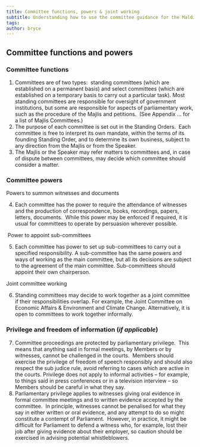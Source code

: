```yaml
---
title: Committee functions, powers & joint working
subtitle: Understanding how to use the committee guidance for the Maldives Parliament
tags: 
author: bryce
---
```


<h2><span>Committee functions and powers</span></h2>
<h3><span>Committee functions</span></h3>
<ol>
<li aria-level="2"><span>Committees are of two types:&nbsp; standing committees (which are established on a permanent basis) and select committees (which are established on a temporary basis to carry out a particular task).</span><span> Most standing committees are responsible for oversight of government institutions, but some are responsible for aspects of parliamentary work, such as the procedure of the Majlis and petitions.</span><span>&nbsp; (See Appendix &hellip; for a list of Majlis Committees.)</span></li>
<li aria-level="2"><span>The purpose of each committee is set out in the Standing Orders.&nbsp; Each committee is free to interpret its own mandate, within the terms of its founding Standing Order, and to determine its own business, subject to any direction from the Majlis or from the Speaker.&nbsp;&nbsp;</span></li>
<li aria-level="2"><span>The Majlis or the Speaker may refer matters to committees and, in case of dispute between committees, may decide which committee should consider a matter.</span></li>
</ol>
<h3><span>Committee powers</span></h3>
<p><span>Powers to summon witnesses and documents</span></p>
<ol start="4">
<li aria-level="2"><span>Each committee has the power to require the attendance of witnesses and the production of correspondence, books, recordings, papers, letters, documents.</span><span>&nbsp; While this power may be enforced if required, it is usual for committees to operate by persuasion wherever possible.&nbsp;</span></li>
</ol>
<p>&nbsp;<span>Power to appoint sub-committees</span></p>
<ol start="5">
<li><span>Each committee has power to set up sub-committees to carry out a specified responsibility.</span> <span>A sub-committee has the same powers and ways of working as the&nbsp;main committee, but all its decisions are subject to the agreement of the main committee. Sub-committees should appoint their own chairperson.</span></li>
</ol>
<span>Joint committee working</span>
<ol start="6">
<li aria-level="2"><span>Standing committees may decide to work together as a joint committee if their responsibilities overlap.</span><span> For example, the Joint Committee on Economic Affairs &amp; Environment and Climate Change. Alternatively, it is open to committees to work together informally.</span></li>
</ol>
<h3><span>Privilege and freedom of information (</span><em><span>if applicable</span></em><span>)&nbsp;</span></h3>
<ol start="7">
<li aria-level="2"><span>Committee proceedings are protected by parliamentary privilege.</span><span>&nbsp; This means that anything said in formal meetings, by Members or by witnesses, cannot be challenged in the courts.&nbsp; Members should exercise the privilege of freedom of speech responsibly and should also respect the sub judice rule, avoid referring to cases which are active in the courts. Privilege does not apply to informal activities &ndash; for example, to things said in press conferences or in a television interview &ndash; so Members should be careful in what they say.</span></li>
<li aria-level="2"><span>Parliamentary privilege applies to witnesses giving oral evidence in formal committee meetings and to written evidence accepted by the committee.</span><span>&nbsp; In principle, witnesses cannot be penalised for what they say in either written or oral evidence, and any attempt to do so might constitute a contempt of Parliament.&nbsp; However, in practice, it might be difficult for Parliament to defend a witness who, for example, lost their job after giving evidence about their employer, so caution should be exercised in advising potential whistleblowers.</span></li>
</ol>